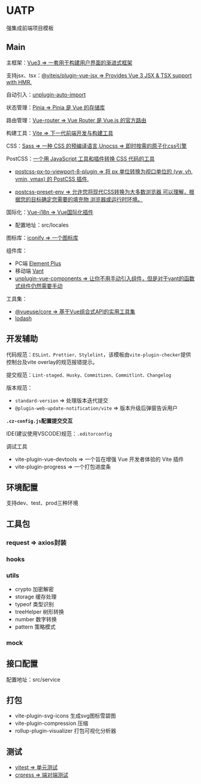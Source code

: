 # UATP

强集成前端项目模板

## Main

主框架：[Vue3 => 一套用于构建用户界面的渐进式框架](https://www.javascriptc.com/vue3js/api/)

支持jsx、tsx：[@vitejs/plugin-vue-jsx => Provides Vue 3 JSX & TSX support with HMR.](https://www.npmjs.com/package/@vitejs/plugin-vue-jsx)

自动引入：[unplugin-auto-import](https://github.com/antfu/unplugin-auto-import)

状态管理：[Pinia => Pinia 是 Vue 的存储库](https://pinia.web3doc.top/introduction.html)

路由管理：[Vue-router => Vue Router 是 Vue.js 的官方路由](https://router.vuejs.org/zh/introduction.html)

构建工具：[Vite => 下一代前端开发与构建工具](https://vitejs.cn/)

CSS：[Sass => 一种 CSS 的预编译语言](https://www.sasscss.com/documentation),[Unocss => 即时按需的原子化css引擎](https://unocss.dev/)

PostCSS：[一个用 JavaScript 工具和插件转换 CSS 代码的工具](https://www.postcss.com.cn/)

- [postcss-px-to-viewport-8-plugin => 将 px 单位转换为视口单位的 (vw, vh, vmin, vmax) 的 PostCSS 插件.](https://github.com/lkxian888/postcss-px-to-viewport-8-plugin)

- [postcss-preset-env => 允许您将现代CSS转换为大多数浏览器 可以理解，根据您的目标确定您需要的填充物 浏览器或运行时环境。](https://github.com/csstools/postcss-preset-env)

国际化：[Vue-i18n => Vue国际化插件](https://vue-i18n.intlify.dev/)

- 配置地址：src/locales

图标库：[iconify => 一个图标库](https://iconify.design/)

组件库：

- PC端 [Element Plus](https://element-plus.org/zh-CN/)
- 移动端 [Vant](https://vant-contrib.gitee.io/vant/#/zh-CN)
- [unplugin-vue-components => 让你不用手动引入组件，但是对于vant的函数式组件仍然需要手动](https://github.com/antfu/unplugin-vue-components)

工具集：

- [@vueuse/core => 基于Vue组合式API的实用工具集](https://www.vueusejs.com/)
- [lodash](https://lodash.com/)

## 开发辅助

代码规范：`ESLint、Prettier、Stylelint`，该模板由`vite-plugin-checker`提供控制台及vite overlay的规范报错提示。

提交规范：`Lint-staged、Husky、Commitizen、Commitlint、Changelog`

版本规范：

- `standard-version` => 处理版本迭代提交
- `@plugin-web-update-notification/vite` => 版本升级后弹窗告诉用户

**`.cz-config.js`配置提交交互**

IDE(建议使用VSCODE)规范：`.editorconfig`

调试工具

- vite-plugin-vue-devtools => 一个旨在增强 Vue 开发者体验的 Vite 插件
- vite-plugin-progress => 一个打包进度条

## 环境配置

支持dev、test、prod三种环境

## 工具包

### request => axios封装

### hooks

### utils

- crypto 加密解密
- storage 缓存处理
- typeof 类型识别
- treeHelper 树形转换
- number 数字转换
- pattern 策略模式

### mock

## 接口配置

配置地址：src/service

## 打包

- vite-plugin-svg-icons 生成svg图标雪碧图
- vite-plugin-compression 压缩
- rollup-plugin-visualizer 打包可视化分析器

## 测试

- [vitest => 单元测试](https://cn.vitest.dev/config/)
- [crpress => 端对端测试](https://docs.cypress.io/guides/overview/why-cypress)
